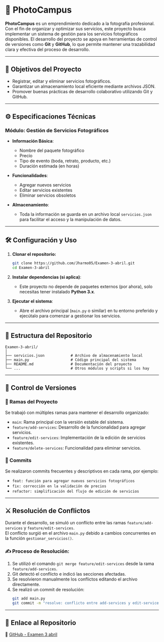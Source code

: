 # 📸 PhotoCampus

**PhotoCampus** es un emprendimiento dedicado a la fotografía profesional. Con el fin de organizar y optimizar sus servicios, este proyecto busca implementar un sistema de gestión para los servicios fotográficos disponibles. El desarrollo del proyecto se apoya en herramientas de control de versiones como **Git** y **GitHub**, lo que permite mantener una trazabilidad clara y efectiva del proceso de desarrollo.

---

## 🚀 Objetivos del Proyecto

- Registrar, editar y eliminar servicios fotográficos.
- Garantizar un almacenamiento local eficiente mediante archivos JSON.
- Promover buenas prácticas de desarrollo colaborativo utilizando Git y GitHub.

---

## ⚙️ Especificaciones Técnicas

### Módulo: Gestión de Servicios Fotográficos

- **Información Básica**:
  - Nombre del paquete fotográfico
  - Precio
  - Tipo de evento (boda, retrato, producto, etc.)
  - Duración estimada (en horas)

- **Funcionalidades**:
  - Agregar nuevos servicios
  - Editar servicios existentes
  - Eliminar servicios obsoletos

- **Almacenamiento**:
  - Toda la información se guarda en un archivo local `servicios.json` para facilitar el acceso y la manipulación de datos.

---

## 🛠️ Configuración y Uso

1. **Clonar el repositorio:**
   ```bash
   git clone https://github.com/Jharmo05/Examen-3-abril.git
   cd Examen-3-abril
   ```

2. **Instalar dependencias (si aplica)**:
   - Este proyecto no depende de paquetes externos (por ahora), solo necesitas tener instalado **Python 3.x**.

3. **Ejecutar el sistema**:
   - Abre el archivo principal (`main.py` o similar) en tu entorno preferido y ejecútalo para comenzar a gestionar los servicios.

---

## 🌳 Estructura del Repositorio

```
Examen-3-abril/
│
├── servicios.json            # Archivo de almacenamiento local
├── main.py                   # Código principal del sistema
├── README.md                 # Documentación del proyecto
└── ...                       # Otros módulos y scripts si los hay
```

---

## 🧪 Control de Versiones

### 🔀 Ramas del Proyecto

Se trabajó con múltiples ramas para mantener el desarrollo organizado:

- `main`: Rama principal con la versión estable del sistema.
- `feature/add-services`: Desarrollo de la funcionalidad para agregar servicios.
- `feature/edit-services`: Implementación de la edición de servicios existentes.
- `feature/delete-services`: Funcionalidad para eliminar servicios.

### 📌 Commits

Se realizaron commits frecuentes y descriptivos en cada rama, por ejemplo:

- `feat: función para agregar nuevos servicios fotográficos`
- `fix: corrección en la validación de precios`
- `refactor: simplificación del flujo de edición de servicios`

---

## ⚔️ Resolución de Conflictos

Durante el desarrollo, se simuló un conflicto entre las ramas `feature/add-services` y `feature/edit-services`.  
El conflicto surgió en el archivo `main.py` debido a cambios concurrentes en la función `gestionar_servicios()`.

### ✍️ Proceso de Resolución:

1. Se utilizó el comando `git merge feature/edit-services` desde la rama `feature/add-services`.
2. Git detectó el conflicto e indicó las secciones afectadas.
3. Se resolvieron manualmente los conflictos editando el archivo directamente.
4. Se realizó un commit de resolución:
   ```bash
   git add main.py
   git commit -m "resolve: conflicto entre add-services y edit-services"
   ```

---

## 📎 Enlace al Repositorio

🔗 [GitHub - Examen 3 abril](https://github.com/Jharmo05/Examen-3-abril)